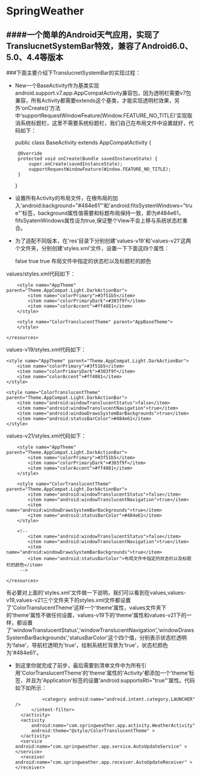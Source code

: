 # SpringWeather

####一个简单的Android天气应用，实现了TranslucnetSystemBar特效，兼容了Android6.0、5.0、4.4等版本
----------------
###下面主要介绍下TranslucnetSystemBar的实现过程：
 - New一个BaseActivity作为基类实现android.support.v7.app.AppCompatActivity兼容包，因为透明栏需要v7包兼容，所有Activity都需要extends这个基类，才能实现透明栏效果，另外‘onCreate()’方法中‘supportRequestWindowFeature(Window.FEATURE_NO_TITLE)’实现取消系统标题栏，这里不需要系统标题栏，我们自己在布局文件中设置就好，代码如下：



    public class BaseActivity extends AppCompatActivity {
    	
    	@Override
    	protected void onCreate(Bundle savedInstanceState) {
    		super.onCreate(savedInstanceState);
    		supportRequestWindowFeature(Window.FEATURE_NO_TITLE);
    	}
    
    }

- 设置所有Activity的布局文件，在根布局的加入'android:background="#484e61"'和'android:fitsSystemWindows="true"'标签，background属性值需要和标题布局保持一致，即为#484e61，fifsSyatemWindows属性设为true,保证整个View不会上移与系统状态栏重合。
- 为了适配不同版本，在'res'目录下分别创建'values-v19'和'values-v21'这两个文件夹，分别创建'styles.xml'文件，设置一下下面这四个属性：


    <item name="android:windowTranslucentStatus">false</item>
    <item name="android:windowTranslucentNavigation">true</item>
    <item name="android:windowDrawsSystemBarBackgrounds">true</item>
    <item name="android:statusBarColor">布局文件中指定的状态栏以及标题栏的颜色</item>


values/styles.xml代码如下：
    <resources>
    
        <style name="AppTheme" parent="Theme.AppCompat.Light.DarkActionBar">
            <item name="colorPrimary">#3f51b5</item>
            <item name="colorPrimaryDark">#303f9f</item>
            <item name="colorAccent">#ff4081</item>
        </style>
        
        <style name="ColorTranslucentTheme" parent="AppBaseTheme">
        </style>
    
    </resources>

values-v19/styles.xml代码如下：


<resources>

    <style name="AppTheme" parent="Theme.AppCompat.Light.DarkActionBar">
        <item name="colorPrimary">#3f51b5</item>
        <item name="colorPrimaryDark">#303f9f</item>
        <item name="colorAccent">#ff4081</item>
    </style>
    
    <style name="ColorTranslucentTheme" parent="Theme.AppCompat.Light.DarkActionBar">
        <item name="android:windowTranslucentStatus">false</item>
        <item name="android:windowTranslucentNavigation">true</item>
        <item name="android:windowDrawsSystemBarBackgrounds">true</item>
        <item name="android:statusBarColor">#484e61</item>
    </style>

</resources>

values-v21/styles.xml代码如下：
        <resources>
    
        <style name="AppTheme" parent="Theme.AppCompat.Light.DarkActionBar">
            <item name="colorPrimary">#3f51b5</item>
            <item name="colorPrimaryDark">#303f9f</item>
            <item name="colorAccent">#ff4081</item>
        </style>
        
        <style name="ColorTranslucentTheme" parent="Theme.AppCompat.Light.DarkActionBar">
            <item name="android:windowTranslucentStatus">false</item>
            <item name="android:windowTranslucentNavigation">true</item>
            <item name="android:windowDrawsSystemBarBackgrounds">true</item>
            <item name="android:statusBarColor">#484e61</item>
        </style>
        
        <!-- 
        	<item name="android:windowTranslucentStatus">false</item>
    		<item name="android:windowTranslucentNavigation">true</item>
    		<item name="android:windowDrawsSystemBarBackgrounds">true</item>
    		<item name="android:statusBarColor">布局文件中指定的状态栏以及标题栏的颜色</item>
         -->
    
    </resources>


有必要对上面的'styles.xml'文件做一下说明，我们可以看到在values,values-v19,values-v21三个文件夹下的styles.xml文件都设置了'ColorTranslucentTheme'这样一个'theme'属性，values文件夹下的'theme'属性不做任何设置，values-v19下的'theme'属性和values-v21下的一样，都设置了'windowTranslucentStatus','windowTranslucentNavigation','windowDrawsSystemBarBackgrounds','statusBarColor'这个四个值，分别表示状态栏透明为'false'，导航栏透明为'true'，绘制系统栏背景为'true'，状态栏颜色为'#484e61'。

- 到这里你就完成了前步，最后需要到清单文件中为所有引用'ColorTranslucentTheme'的'theme'属性的'Activity'都添加一个'theme'标签，并且为'Application'标签的设置'android:supportsRtl="true"'属性。代码如下如所示：




    <application
        android:allowBackup="true"
        android:icon="@drawable/ic_launcher"
        android:label="@string/app_name"
        android:supportsRtl="true"
        android:theme="@style/AppTheme" >
        <activity
            android:name="com.springweather.app.activity.ChooseAreaActivity"
            android:theme="@style/ColorTranslucentTheme"
            android:label="@string/app_name" >
            <intent-filter>
                <action android:name="android.intent.action.MAIN" />

                <category android:name="android.intent.category.LAUNCHER" />
            </intent-filter>
        </activity>
        <activity 
            android:name="com.springweather.app.activity.WeatherActivity"
            android:theme="@style/ColorTranslucentTheme" >
        </activity>
        <service android:name="com.springweather.app.service.AutoUpdateService" ></service>
        <receiver android:name="com.springweather.app.receiver.AutoUpdateReceiver" ></receiver>
    </application>




 

